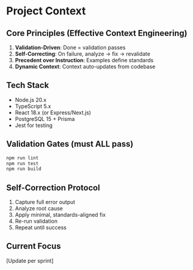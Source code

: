 # Project Context

## Core Principles (Effective Context Engineering)
1. **Validation-Driven**: Done = validation passes
2. **Self-Correcting**: On failure, analyze → fix → revalidate
3. **Precedent over Instruction**: Examples define standards
4. **Dynamic Context**: Context auto-updates from codebase

## Tech Stack
- Node.js 20.x
- TypeScript 5.x
- React 18.x (or Express/Next.js)
- PostgreSQL 15 + Prisma
- Jest for testing

## Validation Gates (must ALL pass)
```bash
npm run lint
npm run test
npm run build
```

## Self-Correction Protocol
1. Capture full error output
2. Analyze root cause
3. Apply minimal, standards-aligned fix
4. Re-run validation
5. Repeat until success

## Current Focus
[Update per sprint]
